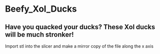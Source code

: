 # Beefy_Xol_Ducks
 ## Have you quacked your ducks? These Xol ducks will be much stronker!


 Import stl into the slicer and make a mirror copy of the file along the x axis 
